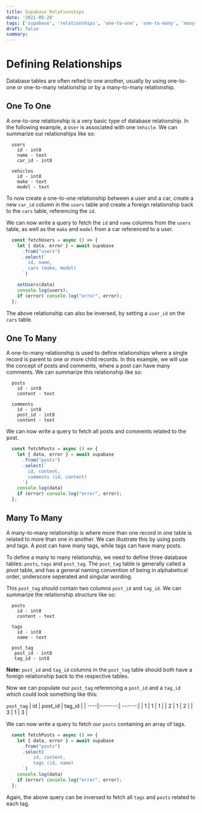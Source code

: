 ```yaml
---
title: Supabase Relationships
date: '2021-05-29'
tags: ['supabase', 'relationships', 'one-to-one', 'one-to-many', 'many-to-many']
draft: false
summary:
---
```


# Defining Relationships
Database tables are often relted to one another, usually by using one-to-one or one-to-many relationship or by a many-to-many relationship.

## One To One
A one-to-one relationship is a very basic type of database relationship. In the following example, a `User` is associated with one `Vehicle`. We can summarize our relationships like so:

```text
  users
    id - int8
    name - text
    car_id - int8

  vehicles
    id - int8
    make - text
    model - text
```

To now create a one-to-one relationship between a user and a car, create a new `car_id` column in the `users` table and create a foreign relationship back to the `cars` table, referencing the `id`.

We can now write a query to fetch the `id` and `name` columns from the `users` table, as well as the `make` and `model` from a car referenced to a user.

```javascript
  const fetchUsers = async () => {
    let { data, error } = await supabase
      .from("users")
      .select(`
        id, name,
        cars (make, model)
      `)

    setUsers(data)
    console.log(users);
    if (error) console.log("error", error);
  };
```

The above relationship can also be inversed, by setting a `user_id` on the `cars` table.

## One To Many

A one-to-many relationship is used to define relationships where a single record is parent to one or more child records. In this example, we will use the concept of posts and comments, where a post can have many comments. We can summarize this relationship like so:

```text
  posts
    id - int8
    content - text

  comments
    id - int8
    post_id - int8
    content - text
```

We can now write a query to fetch all posts and comments related to the post.

```javascript
  const fetchPosts = async () => {
    let { data, error } = await supabase
      .from("posts")
      .select(`
        id, content,
        comments (id, content)
      `)
    console.log(data)
    if (error) console.log("error", error);
  };
```

## Many To Many

A many-to-many relationship is where more than one record in one table is related to more than one in another. We can illustrate this by using posts and tags. A post can have many tags, while tags can have many posts.

To define a many to many relationship, we need to define three database tables: `posts`, `tags` and `post_tag`. The `post_tag` table is generally called a pivot table, and has a general naming convention of being in alphabetical order, underscore seperated and singular wording.

This `post_tag` should contain two columns `post_id` and `tag_id`. We can summarize the relationship structure like so:

```text
  posts
    id - int8
    content - text

  tags
    id - int8
    name - text

  post_tag
   post_id - int8
   tag_id - int8
```

**Note:** `post_id` and `tag_id` columns in the `post_tag` table should both have a foreign relationship back to the respective tables.

Now we can populate our `post_tag` referencing a `post_id` and a `tag_id` which could look something like this:

`post_tag`
| id  | post_id | tag_id |
| ----|:-------:| ------:|
|  1  |    1    |   1    |
|  2  |    1    |   2    |
|  3  |    1    |   3    |

We can now write a query to fetch our `posts` containing an array of tags.

```javascript
  const fetchPosts = async () => {
    let { data, error } = await supabase
      .from("posts")
      .select(`
          id, content,
          tags (id, name)
      `)
    console.log(data)
    if (error) console.log("error", error);
  };
```

Again, the above query can be inversed to fetch all `tags` and `posts` related to each tag.
